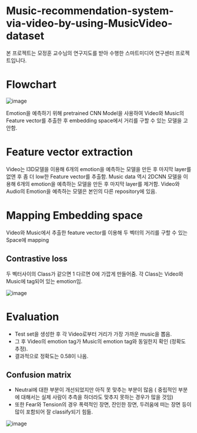 # Music-recommendation-system-via-video-by-using-MusicVideo-dataset
본 프로젝트는 모정훈 교수님의 연구지도를 받아 수행한 스마트미디어 연구센터 프로젝트입니다.
# Flowchart
![image](https://user-images.githubusercontent.com/67357059/128814701-93b15448-5c91-4abd-909c-918e4297d2b6.png)

Emotion을 예측하기 위해 pretrained CNN Model을 사용하여 Video와 Music의 Feature vector를 추출한 후 embedding space에서 거리를 구할 수 있는 모델을 고안함.
# Feature vector extraction
Video는 I3D모델을 이용해 6개의 emotion을 예측하는 모델을 만든 후 마지막 layer를 없앤 후 좀 더 low한 Feature vector를 추출함. Music data 역시 2DCNN 모델을 이용해 6개의 emotion을 예측하는 모델을 만든 후 마지막 layer를 제거함. Video와 Audio의 Emotion을 예측하는 모델은 본인의 다른 repository에 있음.
# Mapping Embedding space
Video와 Music에서 추출한 feature vector를 이용해 두 벡터의 거리를 구할 수 있는 Space에 mapping
## Contrastive loss
두 벡터사이의 Class가 같으면 1 다르면 0에 가깝게 만들어줌. 각 Class는 Video와 Music에 tag되어 있는 emotion임.

![image](https://user-images.githubusercontent.com/67357059/128815829-da620b04-77de-4452-a8a0-aeacfc616bdc.png)
# Evaluation
* Test set을 생성한 후 각 Video로부터 거리가 가장 가까운 music을 뽑음. 
* 그 후 Video의 emotion tag가 Music의 emotion tag와 동일한지 확인 (정확도 추정).
* 결과적으로 정확도는 0.58이 나옴.
## Confusion matrix
* Neutral에 대한 부분이 개선되었지만 아직 못 맞추는 부분이 많음 ( 중립적인 부분에 대해서는 실제 사람이 추측을 하더라도 맞추지 못하는 경우가 많을 것임)
* 또한 Fear와 Tension의 경우 폭력적인 장면, 잔인한 장면, 두려움에 떠는 장면 등이 많이 포함되어 잘 classify되기 힘듦.

![image](https://user-images.githubusercontent.com/67357059/128816298-1a16693a-3640-4fbf-b339-de56f1c430c1.png)


